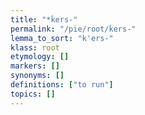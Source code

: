 ```yaml
---
title: "*ḱers-"
permalink: "/pie/root/ḱers-"
lemma_to_sort: "k'ers-"
klass: root
etymology: []
markers: []
synonyms: []
definitions: ["to run"]
topics: []
---
```

